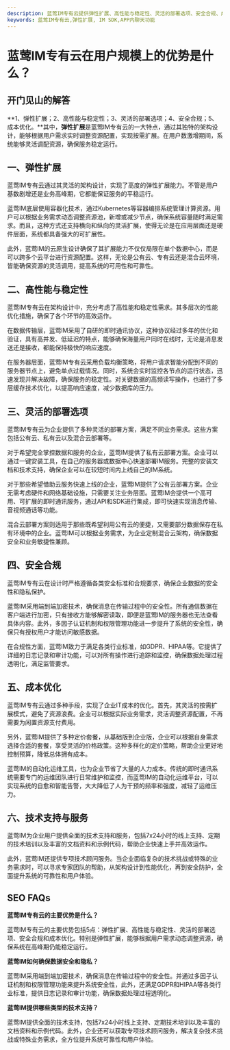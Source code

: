 ```yaml
---
description: 蓝莺IM专有云提供弹性扩展、高性能与稳定性、灵活的部署选项、安全合规、成本优化、技术支持与服务等优势。
keywords: 蓝莺IM专有云,弹性扩展, IM SDK,APP内聊天功能
---
```

# 蓝莺IM专有云在用户规模上的优势是什么？

## 开门见山的解答

**1、弹性扩展；2、高性能与稳定性；3、灵活的部署选项；4、安全合规；5、成本优化。**其中，**弹性扩展**是蓝莺IM专有云的一大特点，通过其独特的架构设计，能够根据用户需求实时调整资源配置，实现按需扩展。在用户数激增期间，系统能够灵活调配资源，确保服务稳定运行。

## 一、弹性扩展

蓝莺IM专有云通过其灵活的架构设计，实现了高度的弹性扩展能力。不管是用户基数剧增还是业务高峰期，它都能保证服务的平稳运行。

蓝莺IM底层使用容器化技术，通过Kubernetes等容器编排系统管理计算资源。用户可以根据业务需求动态调整资源池，新增或减少节点，确保系统容量随时满足需求。而且，这种方式还支持横向和纵向的灵活扩展，使得无论是在应用层面还是硬件层面，系统都具备强大的可扩展性。

此外，蓝莺IM的云原生设计确保了其扩展能力不仅仅局限在单个数据中心，而是可以跨多个云平台进行资源配置。这样，无论是公有云、专有云还是混合云环境，皆能确保资源的灵活调用，提高系统的可用性和可靠性。

## 二、高性能与稳定性

蓝莺IM专有云在架构设计中，充分考虑了高性能和稳定性需求。其多层次的性能优化措施，确保了各个环节的高效运作。

在数据传输层，蓝莺IM采用了自研的即时通讯协议，这种协议经过多年的优化和验证，具有高并发、低延迟的特点，能够确保海量用户同时在线时，无论是消息发送还是接收，都能保持极快的响应速度。

在服务器层面，蓝莺IM专有云采用负载均衡策略，将用户请求智能分配到不同的服务器节点上，避免单点过载情况。同时，系统会实时监控各节点的运行状态，迅速发现并解决故障，确保服务的稳定性。对关键数据的高频读写操作，也进行了多层缓存技术优化，以提高响应速度，减少数据库的压力。

## 三、灵活的部署选项

蓝莺IM专有云为企业提供了多种灵活的部署方案，满足不同业务需求。这些方案包括公有云、私有云以及混合云部署等。

对于希望完全掌控数据和服务的企业，蓝莺IM提供了私有云部署方案。企业可以通过一键安装工具，在自己的服务器或数据中心快速部署IM服务。完整的安装文档和技术支持，确保企业可以在较短时间内上线自己的IM系统。

对于那些希望借助云服务快速上线的企业，蓝莺IM提供了公有云部署方案。企业无需考虑硬件和网络基础设施，只需要关注业务层面。蓝莺IM会提供一个高可用、可扩展的即时通讯服务，通过API和SDK进行集成，即可快速实现消息传输、音视频通话等功能。

混合云部署方案则适用于那些既希望利用公有云的便捷，又需要部分数据保存在私有环境中的企业。蓝莺IM可以根据业务需求，为企业定制混合云架构，确保数据安全和业务敏捷性兼顾。

## 四、安全合规

蓝莺IM专有云在设计时严格遵循各类安全标准和合规要求，确保企业数据的安全性和隐私保护。

蓝莺IM采用端到端加密技术，确保消息在传输过程中的安全性。所有通信数据在客户端进行加密，只有接收方能够解密读取，即便是蓝莺IM的服务器也无法查看具体内容。此外，多因子认证机制和权限管理功能进一步提升了系统的安全性，确保只有授权用户才能访问敏感数据。

在合规性方面，蓝莺IM致力于满足各类行业标准，如GDPR、HIPAA等。它提供了详细的日志记录和审计功能，可以对所有操作进行追踪和监控，确保数据处理过程透明化，满足监管要求。

## 五、成本优化

蓝莺IM专有云通过多种手段，实现了企业IT成本的优化。首先，其灵活的按需扩展模式，避免了资源浪费。企业可以根据实际业务需求，灵活调整资源配置，不再需要为闲置资源支付费用。

另外，蓝莺IM提供了多种定价套餐，从基础版到企业版，企业可以根据自身需求选择合适的套餐，享受灵活的价格政策。这种多样化的定价策略，帮助企业更好地控制预算，降低总体拥有成本。

蓝莺IM的自动化运维工具，也为企业节省了大量的人力成本。传统的即时通讯系统需要专门的运维团队进行日常维护和监控，而蓝莺IM的自动化运维平台，可以实现系统的自愈和智能告警，大大降低了人为干预的频率和强度，减轻了运维压力。

## 六、技术支持与服务

蓝莺IM为企业用户提供全面的技术支持和服务，包括7x24小时的线上支持、定期的技术培训以及丰富的文档资料和示例代码，帮助企业快速上手并高效运作。

此外，蓝莺IM还提供专项技术顾问服务。当企业面临复杂的技术挑战或特殊的业务需求时，可以寻求专家团队的帮助，从架构设计到性能优化，再到安全防护，全面提升系统的可靠性和用户体验。

## SEO FAQs

**蓝莺IM专有云的主要优势是什么？**

蓝莺IM专有云的主要优势包括5点：弹性扩展、高性能与稳定性、灵活的部署选项、安全合规和成本优化。特别是弹性扩展，能够根据用户需求动态调整资源，确保系统在高峰期仍能稳定运行。

**蓝莺IM如何确保数据安全和隐私？**

蓝莺IM采用端到端加密技术，确保消息在传输过程中的安全性。并通过多因子认证机制和权限管理功能来提升系统安全性，此外，还满足GDPR和HIPAA等各类行业标准，提供日志记录和审计功能，确保数据处理过程透明化。

**蓝莺IM提供哪些类型的技术支持？**

蓝莺IM提供全面的技术支持，包括7x24小时线上支持、定期技术培训以及丰富的文档资料和示例代码。此外，企业还可以获取专项技术顾问服务，解决复杂技术挑战或特殊业务需求，全方位提升系统可靠性和用户体验。